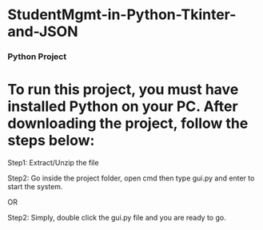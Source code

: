 # StudentMgmt-in-Python-Tkinter-and-JSON

### Python Project

# To run this project, you must have installed Python on your PC. After downloading the project, follow the steps below:

Step1: Extract/Unzip the file

Step2: Go inside the project folder, open cmd then type gui.py and enter to start the system.

OR

Step2: Simply, double click the gui.py file and you are ready to go.
